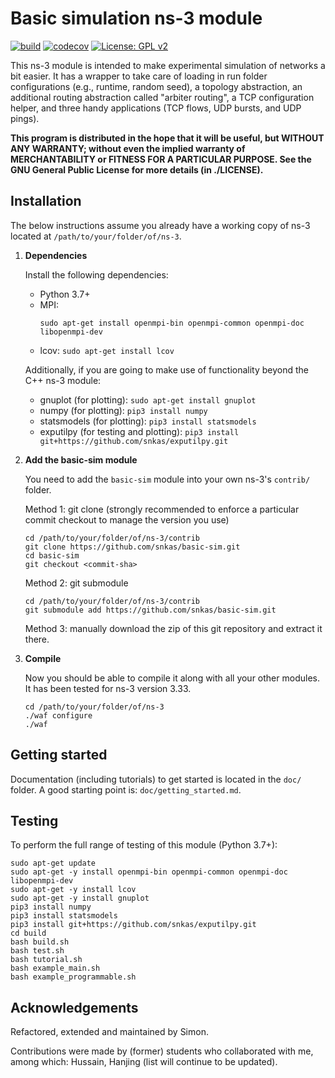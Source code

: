 # Basic simulation ns-3 module

[![build](https://github.com/snkas/basic-sim/workflows/build/badge.svg)](https://github.com/snkas/basic-sim/actions?query=workflow%3Abuild+branch%3Amaster)
[![codecov](https://codecov.io/gh/snkas/basic-sim/branch/master/graph/badge.svg)](https://codecov.io/gh/snkas/basic-sim)
[![License: GPL v2](https://img.shields.io/badge/License-GPL%20v2-blue.svg)](https://img.shields.io/badge/License-GPL%20v2-blue.svg)

This ns-3 module is intended to make experimental simulation of networks a bit easier.
It has a wrapper to take care of loading in run folder configurations (e.g., runtime, random seed),
a topology abstraction, an additional routing abstraction called "arbiter routing",
a TCP configuration helper, and three handy applications (TCP flows, UDP bursts, and UDP pings).

**This program is distributed in the hope that it will be useful, but WITHOUT ANY WARRANTY;
without even the implied warranty of MERCHANTABILITY or FITNESS FOR A PARTICULAR PURPOSE.
See the GNU General Public License for more details (in ./LICENSE).**


## Installation

The below instructions assume you already have a working copy of ns-3 located at 
`/path/to/your/folder/of/ns-3`.

1. **Dependencies**
   
   Install the following dependencies:

   * Python 3.7+
   * MPI:
     ```
     sudo apt-get install openmpi-bin openmpi-common openmpi-doc libopenmpi-dev
     ```
   * lcov: `sudo apt-get install lcov`
   
   Additionally, if you are going to make use of functionality beyond the C++ ns-3 module:
   
   * gnuplot (for plotting): `sudo apt-get install gnuplot`
   * numpy (for plotting): `pip3 install numpy`
   * statsmodels (for plotting): `pip3 install statsmodels`
   * exputilpy (for testing and plotting): `pip3 install git+https://github.com/snkas/exputilpy.git`

2. **Add the basic-sim module**

   You need to add the `basic-sim` module into your own ns-3's `contrib/` folder.

    Method 1: git clone (strongly recommended to enforce a particular commit checkout to manage the version you use)
    ```
    cd /path/to/your/folder/of/ns-3/contrib
    git clone https://github.com/snkas/basic-sim.git
    cd basic-sim
    git checkout <commit-sha>
    ```
    
    Method 2: git submodule
    ```
    cd /path/to/your/folder/of/ns-3/contrib
    git submodule add https://github.com/snkas/basic-sim.git
    ```
   
    Method 3: manually download the zip of this git repository and extract it there.
   
3. **Compile**

   Now you should be able to compile it along with all your other modules.
   It has been tested for ns-3 version 3.33.
   ```
   cd /path/to/your/folder/of/ns-3
   ./waf configure
   ./waf
   ```


## Getting started

Documentation (including tutorials) to get started is located in the `doc/` folder.
A good starting point is: `doc/getting_started.md`.


## Testing

To perform the full range of testing of this module (Python 3.7+):

```
sudo apt-get update
sudo apt-get -y install openmpi-bin openmpi-common openmpi-doc libopenmpi-dev
sudo apt-get -y install lcov
sudo apt-get -y install gnuplot
pip3 install numpy
pip3 install statsmodels
pip3 install git+https://github.com/snkas/exputilpy.git
cd build
bash build.sh
bash test.sh
bash tutorial.sh
bash example_main.sh
bash example_programmable.sh
```


## Acknowledgements

Refactored, extended and maintained by Simon.

Contributions were made by (former) students who collaborated with me, among which: Hussain, Hanjing (list will continue to be updated).
